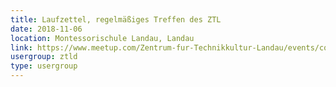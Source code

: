```yaml
---
title: Laufzettel, regelmäßiges Treffen des ZTL
date: 2018-11-06
location: Montessorischule Landau, Landau
link: https://www.meetup.com/Zentrum-fur-Technikkultur-Landau/events/cqrggqyxpbjb/
usergroup: ztld
type: usergroup
---
```

